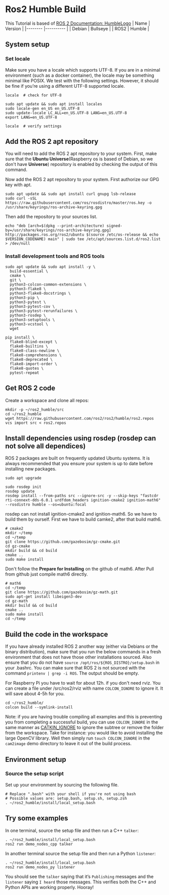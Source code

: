 # Ros2 Humble Build
This Tutorial is based of [ROS 2 Documentation: HumbleLogo](https://docs.ros.org/en/humble/Installation/Alternatives/Ubuntu-Development-Setup.html#try-some-examples)
| Name   	| Version  	|
|--------	|----------	|
| Debian 	| Bullseye 	|
| ROS2   	| Humble   	|


## System setup

### Set locale

Make sure you have a locale which supports UTF-8. If you are in a minimal environment (such as a docker container), the locale may be something minimal like POSIX. We test with the following settings. However, it should be fine if you’re using a different UTF-8 supported locale.

```shell
locale  # check for UTF-8

sudo apt update && sudo apt install locales
sudo locale-gen en_US en_US.UTF-8
sudo update-locale LC_ALL=en_US.UTF-8 LANG=en_US.UTF-8
export LANG=en_US.UTF-8

locale  # verify settings
```

## Add the ROS 2 apt repository

You will need to add the ROS 2 apt repository to your system. First, make sure that the **Ubuntu Universe**(Raspberry os is based of Debian, so we don't have **Universe**) repository is enabled by checking the output of this command.

Now add the ROS 2 apt repository to your system. First authorize our GPG key with apt.

```shell
sudo apt update && sudo apt install curl gnupg lsb-release
sudo curl -sSL https://raw.githubusercontent.com/ros/rosdistro/master/ros.key -o /usr/share/keyrings/ros-archive-keyring.gpg
```

Then add the repository to your sources list.
```shell
echo "deb [arch=$(dpkg --print-architecture) signed-by=/usr/share/keyrings/ros-archive-keyring.gpg] http://packages.ros.org/ros2/ubuntu $(source /etc/os-release && echo $VERSION_CODENAME) main" | sudo tee /etc/apt/sources.list.d/ros2.list > /dev/null
```

### Install development tools and ROS tools

```shell
sudo apt update && sudo apt install -y \
  build-essential \
  cmake \
  git \
  python3-colcon-common-extensions \
  python3-flake8 \
  python3-flake8-docstrings \
  python3-pip \
  python3-pytest \
  python3-pytest-cov \
  python3-pytest-rerunfailures \
  python3-rosdep \
  python3-setuptools \
  python3-vcstool \
  wget

pip install \
  flake8-blind-except \
  flake8-builtins \
  flake8-class-newline \
  flake8-comprehensions \
  flake8-deprecated \
  flake8-import-order \
  flake8-quotes \
  pytest-repeat
```

## Get ROS 2 code

Create a workspace and clone all repos:

```shell
mkdir -p ~/ros2_humble/src
cd ~/ros2_humble
wget https://raw.githubusercontent.com/ros2/ros2/humble/ros2.repos
vcs import src < ros2.repos
```

## Install dependencies using rosdep (rosdep can not solve all dependices)

ROS 2 packages are built on frequently updated Ubuntu systems. It is always recommended that you ensure your system is up to date before installing new packages.

```shell
sudo apt upgrade
```

```shell
sudo rosdep init
rosdep update
rosdep install --from-paths src --ignore-src -y --skip-keys "fastcdr rti-connext-dds-6.0.1 urdfdom_headers ignition-cmake2 ignition-math6" --rosdistro humble --os=ubuntu:focal
```
rosdep can not install ignition-cmake2 and ignition-math6. So we have to build them by ourself. First we have to build camke2, after that build math6.


```shell
# cmake2
mkdir ~/temp
cd ~/temp
git clone https://github.com/gazebosim/gz-cmake.git
cd gz-cmake
mkdir build && cd build 
cmake ..
sudo make install
```
Don't follow the **Prepare for Installing** on the github of math6. After Pull from github just compile math6 directly.

```shell
# math6
cd ~/temp
git clone https://github.com/gazebosim/gz-math.git
sudo apt-get install libeigen3-dev
cd gz-math
mkdir build && cd build 
cmake ..
sudo make install
cd ~/temp
```

## Build the code in the workspace
If you have already installed ROS 2 another way (either via Debians or the binary distribution), make sure that you run the below commands in a fresh environment that does not have those other installations sourced. Also ensure that you do not have ``source /opt/ros/${ROS_DISTRO}/setup.bash`` in your .bashrc. You can make sure that ROS 2 is not sourced with the command ``printenv | grep -i ROS``. The output should be empty.

For Raspberry Pi you have to wait for about 12h. if you don't need rviz. You can create a file under /src/ros2/rviz with name ``COLCON_IGNORE`` to ignore it. It will save about 4-5h for you. 
```
cd ~/ros2_humble/
colcon build --symlink-install
```

Note: if you are having trouble compiling all examples and this is preventing you from completing a successful build, you can use ``COLCON_IGNORE`` in the same manner as [CATKIN_IGNORE](https://github.com/ros-infrastructure/rep/blob/master/rep-0128.rst) to ignore the subtree or remove the folder from the workspace. Take for instance: you would like to avoid installing the large OpenCV library. Well then simply run ``touch COLCON_IGNORE`` in the ``cam2image`` demo directory to leave it out of the build process.

## Environment setup

### Source the setup script

Set up your environment by sourcing the following file.

```shell
# Replace ".bash" with your shell if you're not using bash
# Possible values are: setup.bash, setup.sh, setup.zsh
. ~/ros2_humble/install/local_setup.bash
```

## Try some examples
In one terminal, source the setup file and then run a C++ ``talker``:
```shell
. ~/ros2_humble/install/local_setup.bash
ros2 run demo_nodes_cpp talker
```
In another terminal source the setup file and then run a Python ``listener``:
```shell
. ~/ros2_humble/install/local_setup.bash
ros2 run demo_nodes_py listener
```
You should see the ``talker`` saying that it’s ``Publishing`` messages and the ``listener`` saying ``I heard`` those messages. This verifies both the C++ and Python APIs are working properly. Hooray!













